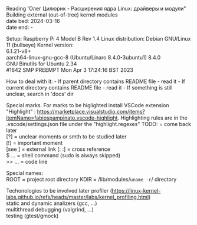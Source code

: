 
Reading 'Олег Цилюрик - Расширения ядра Linux: драйверы и модули"  
Building external (out-of-tree) kernel modules  
    date bed: 2024-03-16  
    date end: -  


Setup: Raspberry Pi 4 Model B Rev 1.4
Linux distribution: Debian GNU/Linux 11 (bullseye)
Kernel version:  
    6.1.21-v8+  
    aarch64-linux-gnu-gcc-8 (Ubuntu/Linaro 8.4.0-3ubuntu1) 8.4.0  
    GNU Binutils for Ubuntu 2.34  
    #1642 SMP PREEMPT Mon Apr  3 17:24:16 BST 2023  


How to deal with it:
    - If parent directory contains README file - read it
    - If current directory contains README file - read it
    - If something is still unclear, search in 'docs' dir


Special marks. For marks to be higlighted install VSCode extension "Highlight" :
https://marketplace.visualstudio.com/items?itemName=fabiospampinato.vscode-highlight.
Highlighting rules are in the .vscode/settings.json file under the "highlight.regexes"
    TODO:    =  come back later  
    [?]      =  unclear moments or smth to be studied later  
    [!]      =  important moment  
    [see ]   =  external link
    [:  :]   =  cross reference  
    $ ...    =  shell command (sudo is always skipped)  
    >> ...   =  code line
    

Special names:  
    ROOT    = project root directory
    KDIR    = /lib/modules/`uname -r`/ directory


Techonologies to be involved later
    profiler (https://linux-kernel-labs.github.io/refs/heads/master/labs/kernel_profiling.html)  
    static and dynamic analizers (gcc, ...)  
    multithread debugging (valgrind, ...)  
    testing (gtest/gmock)  
